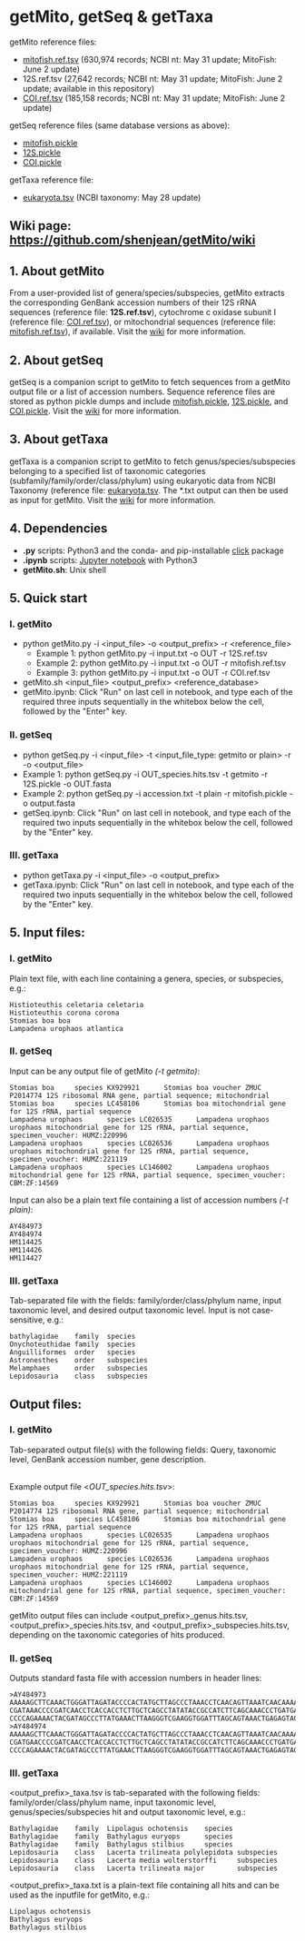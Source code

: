 # getMito, getSeq & getTaxa
getMito reference files:
- [mitofish.ref.tsv](https://drive.google.com/file/d/1uTKzADS2pqAxviz7vnwpgctlWoSrfLIn/view?usp=sharing) (630,974 records; NCBI nt: May 31 update; MitoFish: June 2 update)
- 12S.ref.tsv (27,642 records; NCBI nt: May 31 update; MitoFish: June 2 update; available in this repository)
- [COI.ref.tsv](https://drive.google.com/file/d/1u_wlS42nv_DLTy2m-qKSqJSkuRIdK9Kq/view?usp=sharing) (185,158 records; NCBI nt: May 31 update; MitoFish: June 2 update)

getSeq reference files (same database versions as above):
- [mitofish.pickle](https://drive.google.com/file/d/1qI5gPZydpHj5Fa_aQRbE2hoqlWnBr-JX/view?usp=sharing)
- [12S.pickle](https://drive.google.com/file/d/1qEp2DmXWiSWVZC4I3cxdYaJhrHont2xR/view?usp=sharing)
- [COI.pickle](https://drive.google.com/file/d/1rfCJ_wnMzpvt5oLrL2mOZalZiqsTgp7f/view?usp=sharing)

getTaxa reference file:
- [eukaryota.tsv](https://drive.google.com/file/d/1n3OtSwu6hC1DWXo6TJhZb9KL-yMma3ck/view?usp=sharing) (NCBI taxonomy: May 28 update)


## Wiki page: https://github.com/shenjean/getMito/wiki
## 1. About getMito
From a user-provided list of genera/species/subspecies, getMito extracts the corresponding GenBank accession numbers of their 12S rRNA sequences (reference file: <b>12S.ref.tsv</b>), cytochrome c oxidase subunit I (reference file: [COI.ref.tsv](https://drive.google.com/file/d/1u_wlS42nv_DLTy2m-qKSqJSkuRIdK9Kq/view?usp=sharing)), or mitochondrial sequences (reference file: [mitofish.ref.tsv](https://drive.google.com/file/d/1uTKzADS2pqAxviz7vnwpgctlWoSrfLIn/view?usp=sharing)), if available.  Visit the [wiki](https://github.com/shenjean/getMito/wiki) for more information.

## 2. About getSeq
getSeq is a companion script to getMito to fetch sequences from a getMito output file or a list of accession numbers. Sequence reference files are stored as python pickle dumps and include [mitofish.pickle](https://drive.google.com/file/d/1qI5gPZydpHj5Fa_aQRbE2hoqlWnBr-JX/view?usp=sharing), [12S.pickle](https://drive.google.com/file/d/1qEp2DmXWiSWVZC4I3cxdYaJhrHont2xR/view?usp=sharing), and [COI.pickle](https://drive.google.com/file/d/1rfCJ_wnMzpvt5oLrL2mOZalZiqsTgp7f/view?usp=sharing). Visit the [wiki](https://github.com/shenjean/getMito/wiki) for more information.

## 3. About getTaxa
getTaxa is a companion script to getMito to fetch genus/species/subspecies belonging to a specified list of taxonomic categories (subfamily/family/order/class/phylum) using eukaryotic data from NCBI Taxonomy (reference file: [eukaryota.tsv](https://drive.google.com/file/d/1n3OtSwu6hC1DWXo6TJhZb9KL-yMma3ck/view?usp=sharing). The *.txt output can then be used as input for getMito. Visit the [wiki](https://github.com/shenjean/getMito/wiki) for more information.

## 4. Dependencies
- <b>.py</b> scripts: Python3 and the conda- and pip-installable [click](http://click.pocoo.org/5/) package
- <b>.ipynb</b> scripts: [Jupyter notebook](https://jupyter.org/) with Python3
- <b>getMito.sh</b>: Unix shell

## 5. Quick start
### I. getMito
 - python getMito.py -i <input_file> -o <output_prefix> -r <reference_file>
    - Example 1: python getMito.py -i input.txt -o OUT -r 12S.ref.tsv
    - Example 2: python getMito.py -i input.txt -o OUT -r mitofish.ref.tsv
    - Example 3: python getMito.py -i input.txt -o OUT -r COI.ref.tsv
 - getMito.sh <input_file> <output_prefix> <reference_database>
 - getMito.ipynb: Click "Run" on last cell in notebook, and type each of the required three inputs sequentially in the whitebox below the cell, followed by the "Enter" key.

### II. getSeq
 - python getSeq.py -i <input_file> -t <input_file_type: getmito or plain> -r <reference file> -o <output_file> 
  - Example 1: python getSeq.py -i OUT_species.hits.tsv -t getmito -r 12S.pickle -o OUT.fasta
  - Example 2: python getSeq.py -i accession.txt -t plain -r mitofish.pickle -o output.fasta
 - getSeq.ipynb: Click "Run" on last cell in notebook, and type each of the required two inputs sequentially in the whitebox below the cell, followed by the "Enter" key.

### III. getTaxa
 - python getTaxa.py -i <input_file> -o <output_prefix> 
 - getTaxa.ipynb: Click "Run" on last cell in notebook, and type each of the required two inputs sequentially in the whitebox below the cell, followed by the "Enter" key.
 

## 5. Input files:
### I. getMito
Plain text file, with each line containing a genera, species, or subspecies, e.g.:
```
Histioteuthis celetaria celetaria
Histioteuthis corona corona
Stomias boa boa
Lampadena urophaos atlantica
```
### II. getSeq
Input can be any output file of getMito <i>(-t getmito)</i>:
```
Stomias boa     species KX929921      Stomias boa voucher ZMUC P2014774 12S ribosomal RNA gene, partial sequence; mitochondrial
Stomias boa     species LC458106      Stomias boa mitochondrial gene for 12S rRNA, partial sequence
Lampadena urophaos      species LC026535      Lampadena urophaos urophaos mitochondrial gene for 12S rRNA, partial sequence, specimen_voucher: HUMZ:220996
Lampadena urophaos      species LC026536      Lampadena urophaos urophaos mitochondrial gene for 12S rRNA, partial sequence, specimen_voucher: HUMZ:221119
Lampadena urophaos      species LC146002      Lampadena urophaos mitochondrial gene for 12S rRNA, partial sequence, specimen_voucher: CBM:ZF:14569
```
Input can also be a plain text file containing a list of accession numbers <i>(-t plain)</i>:
```
AY484973
AY484974
HM114425
HM114426
HM114427
```


### III. getTaxa
Tab-separated file with the fields: family/order/class/phylum name, input taxonomic level, and desired output taxonomic level. 
Input is not case-sensitive, e.g.:
```
bathylagidae    family  species
Onychoteuthidae family  species
Anguilliformes  order   species
Astronesthes    order   subspecies
Melamphaes      order   subspecies
Lepidosauria    class   subspecies
```
## Output files:
### I. getMito
Tab-separated output file(s) with the following fields: Query, taxonomic level, GenBank accession number, gene description. 

<br>Example output file <<i>OUT_species.hits.tsv</i>>:
```
Stomias boa     species KX929921      Stomias boa voucher ZMUC P2014774 12S ribosomal RNA gene, partial sequence; mitochondrial
Stomias boa     species LC458106      Stomias boa mitochondrial gene for 12S rRNA, partial sequence
Lampadena urophaos      species LC026535      Lampadena urophaos urophaos mitochondrial gene for 12S rRNA, partial sequence, specimen_voucher: HUMZ:220996
Lampadena urophaos      species LC026536      Lampadena urophaos urophaos mitochondrial gene for 12S rRNA, partial sequence, specimen_voucher: HUMZ:221119
Lampadena urophaos      species LC146002      Lampadena urophaos mitochondrial gene for 12S rRNA, partial sequence, specimen_voucher: CBM:ZF:14569
```
getMito output files can include <output_prefix>_genus.hits.tsv, <output_prefix>_species.hits.tsv, and <output_prefix>_subspecies.hits.tsv, depending on the taxonomic categories of hits produced.

### II. getSeq
Outputs standard fasta file with accession numbers in header lines:
```
>AY484973
AAAAAGCTTCAAACTGGGATTAGATACCCCACTATGCTTAGCCCTAAACCTCAACAGTTAAATCAACAAAACTGCTCGCCAGAACACTACGAGCCACAGCTTAAAACTCAAAGGACCTGGCGGTGCTTCATATCCCTCTAGAGGAGCCTGTTCTGTAAT
CGATAAACCCCGATCAACCTCACCACCTCTTGCTCAGCCTATATACCGCCATCTTCAGCAAACCCTGATGAAGGCTACAAAGTAAGCGCAAGTACCCACGTAAAGACGTTAGGTCAAGGTGTAGCCCATGAGGTGGCAAGAAATGGGCTACATTTTCTA
CCCCAGAAAACTACGATAGCCCTTATGAAACTTAAGGGTCGAAGGTGGATTTAGCAGTAAACTGAGAGTAGAGTGCTTAGTTGAACAGGGCCCTGAAGCGCGTACACACCGCCCCGTCACCCCTCTGCAGTCA
>AY484974
AAAAAGCTTCAAACTGGGATTAGATACCCCACTATGCTTAGCCCTAAACCTCAACAGTTAAATCAACAAAACTGCTCGCCAGAACACTACGAGCCACAGCTTAAAACTCAAAGGACCTGGCGGTGCTTCATATCCCTCTAGAGGAGCCTGTTCTGTAAT
CGATGAACCCCGATCAACCTCACCACCTCTTGCTCAGCCTATATACCGCCATCTTCAGCAAACCCTGATGAAGGCTACAAAGTAAGCGCAAGTACCCACGTAAAGACGTTAGGTCAAGGTGTAGCCCATGAGGTGGCAAGAAATGGGCTACATTTTCTA
CCCCAGAAAACTACGATAGCCCTTATGAAACTTAAGGGTCGAAGGTGGATTTAGCAGTAAACTGAGAGTAGAGTGCTTAGTTGAACAGGGCCCTGAAGCGCGTACACACCGCCCGTCACCCTCTGCAGTCA
```

### III. getTaxa 
<output_prefix>_taxa.tsv is tab-separated with the following fields: family/order/class/phylum name, input taxonomic level, genus/species/subspecies hit and output taxonomic level, e.g.:
```
Bathylagidae    family  Lipolagus ochotensis    species
Bathylagidae    family  Bathylagus euryops      species
Bathylagidae    family  Bathylagus stilbius     species
Lepidosauria    class   Lacerta trilineata polylepidota subspecies
Lepidosauria    class   Lacerta media wolterstorffi     subspecies
Lepidosauria    class   Lacerta trilineata major        subspecies
```
<output_prefix>_taxa.txt is a plain-text file containing all hits and can be used as the inputfile for getMito, e.g.:
```
Lipolagus ochotensis
Bathylagus euryops
Bathylagus stilbius
```

